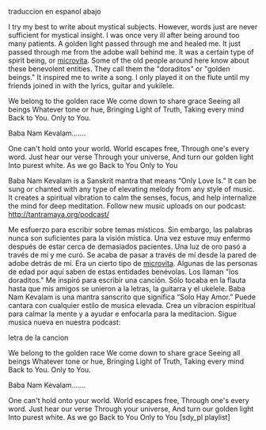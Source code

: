 

traduccion en espanol abajo

I try my best to write about mystical subjects. However, words just are never sufficient for mystical insight. I was once very ill after being around too many patients. A golden light passed through me and healed me. It just passed through me from the adobe wall behind me. It was a certain type of spirit being, or <a href="http://elmisterio.org/the-varieties-of-microvita/">microvita</a>. Some of the old people around here know about these benevolent entities. They call them the "doraditos" or "golden beings." It inspired me to write a song. I only played it on the flute until my friends joined in with the lyrics, guitar and yukilele.

We belong to the golden race
We come down to share grace
Seeing all beings
Whatever tone or hue,
Bringing Light of Truth,
Taking every mind
Back to You.
Only to You.

Baba Nam Kevalam.......

One can't hold onto your world.
World escapes free,
Through one's every word.
Just hear our verse
Through your universe,
And turn our golden light
Into purest white.
As we go
Back to You
Only to You

Baba Nam Kevalam is a Sanskrit mantra that means “Only Love Is.” It can be sung or chanted with any type of elevating melody from any style of music. It creates a spiritual vibration to calm the senses, focus, and help internalize the mind for deep meditation. Follow new music uploads on our podcast: <a href="http://tantramaya.org/podcast/">http://tantramaya.org/podcast/</a>

Me esfuerzo para escribir sobre temas místicos. Sin embargo, las palabras nunca son suficientes para la visión mística. Una vez estuve muy enfermo después de estar cerca de demasiados pacientes. Una luz de oro pasó a través de mí y me curó. Se acaba de pasar a través de mí desde la pared de adobe detrás de mí. Era un cierto tipo de <a href="http://elmisterio.org/las-variedades-de-microvita/">microvita</a>. Algunas de las personas de edad por aquí saben de estas entidades benévolas. Los llaman "los doraditos." Me inspiró para escribir una canción. Sólo tocaba en la flauta hasta que mis amigos se unieron a la letras, la guitarra y el ukelele. Baba Nam Kevalam is una mantra sanscrito que significa “Solo Hay Amor.” Puede cantara con cualquier estilo de musica elevada. Crea un vibracion espiritual para calmar la mente y a ayudar e enfocarla para la meditacion. Sigue musica nueva en nuestra podcast:

letra de la cancion

We belong to the golden race
We come down to share grace
Seeing all beings
Whatever tone or hue,
Bringing Light of Truth,
Taking every mind
Back to You.
Only to You.

Baba Nam Kevalam.......

One can't hold onto your world.
World escapes free,
Through one's every word.
Just hear our verse
Through your universe,
And turn our golden light
Into purest white.
As we go
Back to You
Only to You
[sdy_pl playlist]
